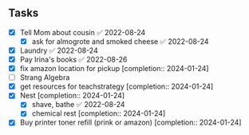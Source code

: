 ## Tasks

- [x] Tell Mom about cousin ✅ 2022-08-24
    - [x] ask for almogrote and smoked cheese ✅ 2022-08-24
- [x] Laundry ✅ 2022-08-24
- [x] Pay Irina's books ✅ 2022-08-26
- [x] fix amazon location for pickup  [completion:: 2024-01-24]
- [ ] Strang Algebra  
- [x] get resources for teachstrategy  [completion:: 2024-01-24]
- [x] Nest  [completion:: 2024-01-24]
    - [x] shave, bathe ✅ 2022-08-24
    - [x] chemical rest  [completion:: 2024-01-24]
- [x] Buy printer toner refill (prink or amazon)  [completion:: 2024-01-24]
